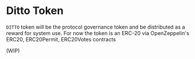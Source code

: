 # Ditto Token

`DITTO` token will be the protocol governance token and be distributed as a reward for system use. For now the token is an ERC-20 via OpenZeppelin's ERC20, ERC20Permit, ERC20Votes contracts

(WIP)